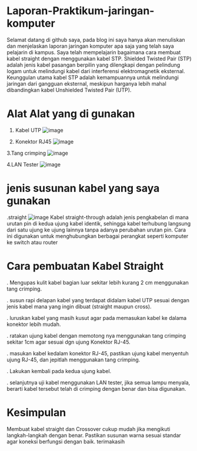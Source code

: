 # Laporan-Praktikum-jaringan-komputer

Selamat datang di github saya, pada blog ini saya hanya akan menuliskan dan menjelaskan laporan jaringan komputer apa saja yang telah saya pelajarin di kampus. Saya telah mempelajarin bagaimana cara membuat kabel straight dengan menggunakan kabel STP. Shielded Twisted Pair (STP) adalah jenis kabel pasangan berpilin yang dilengkapi dengan pelindung logam untuk melindungi kabel dari interferensi elektromagnetik eksternal. Keunggulan utama kabel STP adalah kemampuannya untuk melindungi jaringan dari gangguan eksternal, meskipun harganya lebih mahal dibandingkan kabel Unshielded Twisted Pair (UTP).
# Alat Alat yang di gunakan

1. Kabel UTP
   ![image](https://github.com/user-attachments/assets/acfa527e-2398-4cc6-993c-f10cc843dcea)

2. Konektor RJ45
   ![image](https://github.com/user-attachments/assets/2a220ed0-ad5e-4cae-a682-273a60c5a2bb)

3.Tang crimping
   ![image](https://github.com/user-attachments/assets/b9ad0093-29cc-46b1-83cf-2b4115c5d6f8)

4.LAN Tester
   ![image](https://github.com/user-attachments/assets/222e0f87-e2f4-449c-b25d-a14e61a8d75c)

# jenis susunan kabel yang saya gunakan
 .straight
   ![image](https://github.com/user-attachments/assets/50472a77-5c2a-427f-a3bb-9042b18f15ae)
  Kabel straight-through adalah jenis pengkabelan di mana urutan pin di kedua ujung kabel identik, sehingga kabel terhubung langsung dari satu ujung ke ujung lainnya tanpa adanya perubahan urutan pin. Cara ini digunakan untuk menghubungkan berbagai perangkat seperti komputer ke switch atau router
# Cara pembuatan Kabel Straight

. Mengupas kulit kabel bagian luar sekitar lebih kurang 2 cm menggunakan tang crimping.

. susun rapi delapan kabel yang terdapat didalam kabel UTP sesuai dengan jenis kabel mana yang ingin dibuat (straight maupun cross).

. luruskan kabel yang masih kusut agar pada memasukan kabel ke dalama konektor lebih mudah.

. ratakan ujung kabel dengan memotong nya menggunakan tang crimping sekitar 1cm agar sesuai dgn ujung Konektor RJ-45.

. masukan kabel kedalam konektor RJ-45, pastikan ujung kabel menyentuh ujung RJ-45, dan jepitlah menggunakan tang crimping.

. Lakukan kembali pada kedua ujung kabel.

. selanjutnya uji kabel menggunakan LAN tester, jika semua lampu menyala, berarti kabel tersebut telah di crimping dengan benar dan bisa digunakan.

# Kesimpulan

 Membuat kabel straight dan Crossover cukup mudah jika mengikuti langkah-langkah dengan benar. Pastikan susunan warna sesuai standar agar koneksi berfungsi dengan baik. terimakasih


